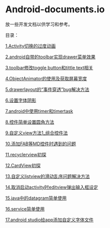 # Android-documents.io
放一些开发文档以供学习和参考。

目录：

<a href="https://github.com/Yasic/Android-documents.io/blob/master/Activity%E5%88%87%E6%8D%A2%E7%9A%84%E8%BF%87%E5%BA%A6%E5%8A%A8%E7%94%BB">1.Activity切换的过度动画</a></p>
<a href="https://github.com/Yasic/Android-documents.io/blob/master/android%E8%87%AA%E5%B8%A6%E7%9A%84toolbar%E5%AE%9E%E7%8E%B0drawer%E8%8F%9C%E5%8D%95%E6%95%88%E6%9E%9C">2.android自带的toolbar实现drawer菜单效果</a></p>
<a href="https://github.com/Yasic/Android-documents.io/blob/master/toolbar%E4%BF%AE%E6%94%B9toggle%20button%E5%92%8Ctittle%20text%E7%9B%B8%E5%85%B3">3.toolbar修改toggle button和tittle text相关</a></p>
<a href="https://github.com/Yasic/Android-documents.io/blob/master/ObjectAnimator%E7%9A%84%E4%BD%BF%E7%94%A8%E5%8F%8A%E8%8E%B7%E5%8F%96%E5%B1%8F%E5%B9%95%E5%AE%BD%E5%BA%A6">4.ObjectAnimator的使用及获取屏幕宽度</a></p>
<a href="https://github.com/Yasic/Android-documents.io/blob/master/drawerlayout%E7%9A%84%E2%80%9C%E4%BA%8B%E4%BB%B6%E7%A9%BF%E9%80%8F%E2%80%9Dbug%E8%A7%A3%E5%86%B3%E6%96%B9%E6%B3%95">5.drawerlayout的“事件穿透”bug解决方法</a></p>
<a href="https://github.com/Yasic/Android-documents.io/blob/master/%E8%AE%BE%E7%BD%AE%E5%AD%97%E4%BD%93%E9%98%B4%E5%BD%B1">6.设置字体阴影</a></p>
<a href="https://github.com/Yasic/Android-documents.io/blob/master/android%E4%B8%AD%E4%BD%BF%E7%94%A8timer%E5%92%8Ctimertask">7.android中使用timer和timertask</a></p>
<a href="https://github.com/Yasic/Android-documents.io/blob/master/%E6%8E%A7%E4%BB%B6%E7%AE%80%E5%8D%95%E8%AE%BE%E7%BD%AE%E5%9C%86%E8%A7%92%E6%96%B9%E6%B3%95">8.控件简单设置圆角方法</a></p>
<a href="https://github.com/Yasic/Android-documents.io/blob/master/%E8%87%AA%E5%AE%9A%E4%B9%89view%E6%96%B9%E6%B3%951_%E7%BB%84%E5%90%88%E6%8E%A7%E4%BB%B6%E6%B3%95">9.自定义view方法1_组合控件法</a></p>
<a href="https://github.com/Yasic/Android-documents.io/blob/master/%E6%B7%BB%E5%8A%A0FAB%E7%AD%89MD%E6%8E%A7%E4%BB%B6">10.添加FAB等MD控件时遇到的问题</a></p>
<a href="https://github.com/Yasic/Android-documents.io/blob/master/recyclerview%E5%88%9D%E6%8E%A2">11.recyclerview初探</a></p>
<a href="https://github.com/Yasic/Android-documents.io/blob/master/CardView%E5%88%9D%E6%8E%A2">12.CardView初探</a></p>
<a href="https://github.com/Yasic/Android-documents.io/blob/master/%E8%87%AA%E5%AE%9A%E4%B9%89listview%E7%9A%84%E6%BB%91%E5%8A%A8%E4%B9%B1%E5%BA%8F%E9%97%AE%E9%A2%98%E8%A7%A3%E5%86%B3%E6%96%B9%E6%B3%95">13.自定义listview的滑动乱序问题解决方法</a></p>
<a href="https://github.com/Yasic/Android-documents.io/blob/master/%E5%8F%96%E6%B6%88%E5%90%AF%E5%8A%A8activity%E6%97%B6editview%E5%BC%B9%E5%87%BA%E8%BE%93%E5%85%A5%E6%A1%86%E8%AE%BE%E5%AE%9A">14.取消启动activity时editview弹出输入框设定</a></p>
<a href="https://github.com/Yasic/Android-documents.io/blob/master/java%E4%B8%AD%E7%9A%84datagram%E7%AE%80%E5%8D%95%E4%BD%BF%E7%94%A8">15.java中的datagram简单使用</a></p>
<a href="https://github.com/Yasic/Android-documents.io/blob/master/service%E7%AE%80%E5%8D%95%E4%BD%BF%E7%94%A8">16.service简单使用</a></p>
<a href="https://github.com/Yasic/Android-documents.io/blob/master/android%20studio%E7%BB%99app%E6%B7%BB%E5%8A%A0%E8%87%AA%E5%AE%9A%E4%B9%89%E5%AD%97%E4%BD%93%E6%96%87%E4%BB%B6">17.android studio给app添加自定义字体文件</a></p>
